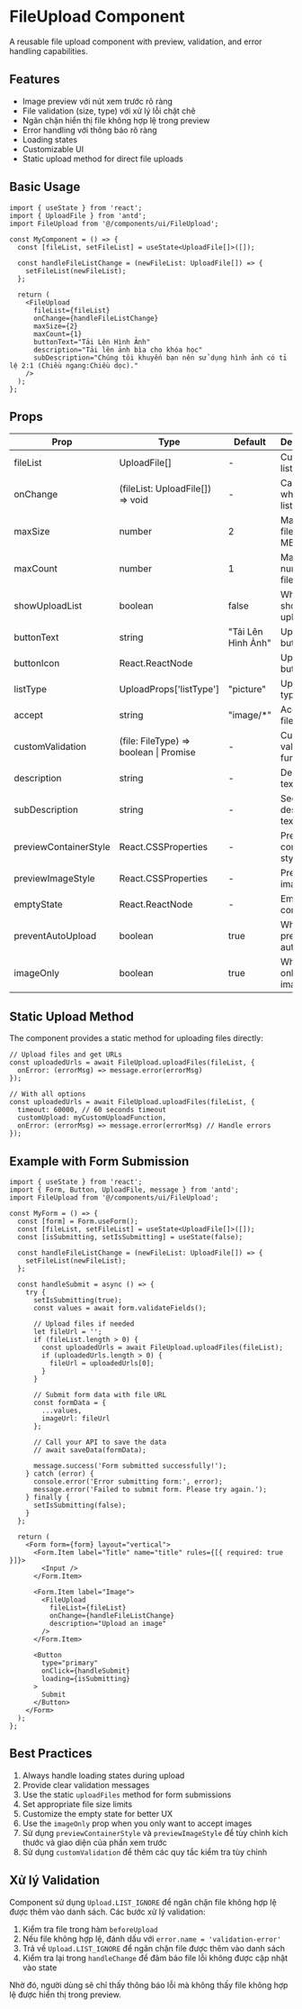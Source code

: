 # FileUpload Component

A reusable file upload component with preview, validation, and error handling capabilities.

## Features

- Image preview với nút xem trước rõ ràng
- File validation (size, type) với xử lý lỗi chặt chẽ
- Ngăn chặn hiển thị file không hợp lệ trong preview
- Error handling với thông báo rõ ràng
- Loading states
- Customizable UI
- Static upload method for direct file uploads

## Basic Usage

```tsx
import { useState } from 'react';
import { UploadFile } from 'antd';
import FileUpload from '@/components/ui/FileUpload';

const MyComponent = () => {
  const [fileList, setFileList] = useState<UploadFile[]>([]);

  const handleFileListChange = (newFileList: UploadFile[]) => {
    setFileList(newFileList);
  };

  return (
    <FileUpload
      fileList={fileList}
      onChange={handleFileListChange}
      maxSize={2}
      maxCount={1}
      buttonText="Tải Lên Hình Ảnh"
      description="Tải lên ảnh bìa cho khóa học"
      subDescription="Chúng tôi khuyến bạn nên sử dụng hình ảnh có tỉ lệ 2:1 (Chiều ngang:Chiều dọc)."
    />
  );
};
```

## Props

| Prop | Type | Default | Description |
|------|------|---------|-------------|
| fileList | UploadFile[] | - | Current file list |
| onChange | (fileList: UploadFile[]) => void | - | Callback when file list changes |
| maxSize | number | 2 | Maximum file size in MB |
| maxCount | number | 1 | Maximum number of files |
| showUploadList | boolean | false | Whether to show the upload list |
| buttonText | string | "Tải Lên Hình Ảnh" | Upload button text |
| buttonIcon | React.ReactNode | <PlusOutlined /> | Upload button icon |
| listType | UploadProps['listType'] | "picture" | Upload list type |
| accept | string | "image/*" | Accepted file types |
| customValidation | (file: FileType) => boolean \| Promise<boolean> | - | Custom validation function |
| description | string | - | Description text |
| subDescription | string | - | Secondary description text |
| previewContainerStyle | React.CSSProperties | - | Preview container style |
| previewImageStyle | React.CSSProperties | - | Preview image style |
| emptyState | React.ReactNode | - | Empty state component |
| preventAutoUpload | boolean | true | Whether to prevent auto upload |
| imageOnly | boolean | true | Whether to only allow image files |

## Static Upload Method

The component provides a static method for uploading files directly:

```tsx
// Upload files and get URLs
const uploadedUrls = await FileUpload.uploadFiles(fileList, {
  onError: (errorMsg) => message.error(errorMsg)
});

// With all options
const uploadedUrls = await FileUpload.uploadFiles(fileList, {
  timeout: 60000, // 60 seconds timeout
  customUpload: myCustomUploadFunction,
  onError: (errorMsg) => message.error(errorMsg) // Handle errors
});
```

## Example with Form Submission

```tsx
import { useState } from 'react';
import { Form, Button, UploadFile, message } from 'antd';
import FileUpload from '@/components/ui/FileUpload';

const MyForm = () => {
  const [form] = Form.useForm();
  const [fileList, setFileList] = useState<UploadFile[]>([]);
  const [isSubmitting, setIsSubmitting] = useState(false);

  const handleFileListChange = (newFileList: UploadFile[]) => {
    setFileList(newFileList);
  };

  const handleSubmit = async () => {
    try {
      setIsSubmitting(true);
      const values = await form.validateFields();

      // Upload files if needed
      let fileUrl = '';
      if (fileList.length > 0) {
        const uploadedUrls = await FileUpload.uploadFiles(fileList);
        if (uploadedUrls.length > 0) {
          fileUrl = uploadedUrls[0];
        }
      }

      // Submit form data with file URL
      const formData = {
        ...values,
        imageUrl: fileUrl
      };

      // Call your API to save the data
      // await saveData(formData);

      message.success('Form submitted successfully!');
    } catch (error) {
      console.error('Error submitting form:', error);
      message.error('Failed to submit form. Please try again.');
    } finally {
      setIsSubmitting(false);
    }
  };

  return (
    <Form form={form} layout="vertical">
      <Form.Item label="Title" name="title" rules={[{ required: true }]}>
        <Input />
      </Form.Item>

      <Form.Item label="Image">
        <FileUpload
          fileList={fileList}
          onChange={handleFileListChange}
          description="Upload an image"
        />
      </Form.Item>

      <Button
        type="primary"
        onClick={handleSubmit}
        loading={isSubmitting}
      >
        Submit
      </Button>
    </Form>
  );
};
```

## Best Practices

1. Always handle loading states during upload
2. Provide clear validation messages
3. Use the static `uploadFiles` method for form submissions
4. Set appropriate file size limits
5. Customize the empty state for better UX
6. Use the `imageOnly` prop when you only want to accept images
7. Sử dụng `previewContainerStyle` và `previewImageStyle` để tùy chỉnh kích thước và giao diện của phần xem trước
8. Sử dụng `customValidation` để thêm các quy tắc kiểm tra tùy chỉnh

## Xử lý Validation

Component sử dụng `Upload.LIST_IGNORE` để ngăn chặn file không hợp lệ được thêm vào danh sách. Các bước xử lý validation:

1. Kiểm tra file trong hàm `beforeUpload`
2. Nếu file không hợp lệ, đánh dấu với `error.name = 'validation-error'`
3. Trả về `Upload.LIST_IGNORE` để ngăn chặn file được thêm vào danh sách
4. Kiểm tra lại trong `handleChange` để đảm bảo file lỗi không được cập nhật vào state

Nhờ đó, người dùng sẽ chỉ thấy thông báo lỗi mà không thấy file không hợp lệ được hiển thị trong preview.
